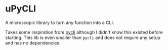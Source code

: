 # uPyCLI

A microscopic library to turn any function into a CLI.

Takes some inspiration from [pycli](https://github.com/garenchan/pycli) although I didn't know 
this existed before starting. This lib is even smaller than `pycli` and does not require any setup 
and has no dependencies.
